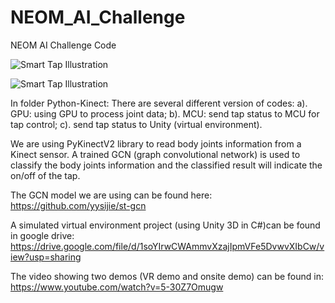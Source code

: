 # NEOM_AI_Challenge

NEOM AI Challenge Code

![Smart Tap Illustration](./image/illustration.png=250x)

![Smart Tap Illustration](./image/illustration.png=150x)


In folder Python-Kinect: There are several different version of codes: a). GPU: using GPU to process joint data; b). MCU: send tap status to MCU for tap control; c). send tap status to Unity (virtual environment).

We are using PyKinectV2 library to read body joints information from a Kinect sensor. A trained GCN (graph convolutional network) is used to classify the body joints information and the classified result will indicate the on/off of the tap.

The GCN model we are using can be found here:
https://github.com/yysijie/st-gcn

A simulated virtual environment project (using Unity 3D in C#)can be found in google drive: 
https://drive.google.com/file/d/1soYIrwCWAmmvXzajIpmVFe5DvwvXIbCw/view?usp=sharing

The video showing two demos (VR demo and onsite demo) can be found in: 
https://www.youtube.com/watch?v=5-30Z7Omugw
